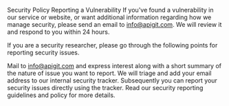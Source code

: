 Security Policy
Reporting a Vulnerability
If you've found a vulnerability in our service or website, or want additional information regarding how we manage security, please send an email to info@apigit.com. We will review it and respond to you within 24 hours. 

If you are a security researcher, please go through the following points for reporting security issues.

Mail to info@apigit.com and express interest along with a short summary of the nature of issue you want to report.
We will triage and add your email address to our internal security tracker.
Subsequently you can report your security issues directly using the tracker.
Read our security reporting guidelines and policy for more details.
